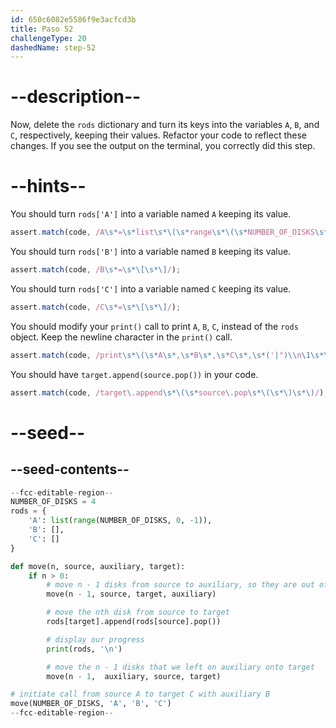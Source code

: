 ```yaml
---
id: 650c6082e5586f9e3acfcd3b
title: Paso 52
challengeType: 20
dashedName: step-52
---
```


# --description--

Now, delete the `rods` dictionary and turn its keys into the variables `A`, `B`, and `C`, respectively, keeping their values. Refactor your code to reflect these changes. If you see the output on the terminal, you correctly did this step.

# --hints--

You should turn `rods['A']` into a variable named `A` keeping its value.

```js
assert.match(code, /A\s*=\s*list\s*\(\s*range\s*\(\s*NUMBER_OF_DISKS\s*,\s*0\s*,\s*-\s*1\s*\)\s*\)/);
```

You should turn `rods['B']` into a variable named `B` keeping its value.

```js
assert.match(code, /B\s*=\s*\[\s*\]/);
```

You should turn `rods['C']` into a variable named `C` keeping its value.

```js
assert.match(code, /C\s*=\s*\[\s*\]/);
```

You should modify your `print()` call to print `A`, `B`, `C`, instead of the `rods` object. Keep the newline character in the `print()` call.

```js
assert.match(code, /print\s*\(\s*A\s*,\s*B\s*,\s*C\s*,\s*('|")\\n\1\s*\)/);
```

You should have `target.append(source.pop())` in your code.

```js
assert.match(code, /target\.append\s*\(\s*source\.pop\s*\(\s*\)\s*\)/);
```

# --seed--

## --seed-contents--

```py
--fcc-editable-region--
NUMBER_OF_DISKS = 4
rods = {
    'A': list(range(NUMBER_OF_DISKS, 0, -1)),
    'B': [],
    'C': []
}

def move(n, source, auxiliary, target):
    if n > 0:
        # move n - 1 disks from source to auxiliary, so they are out of the way
        move(n - 1, source, target, auxiliary)

        # move the nth disk from source to target
        rods[target].append(rods[source].pop())

        # display our progress
        print(rods, '\n')

        # move the n - 1 disks that we left on auxiliary onto target
        move(n - 1,  auxiliary, source, target)

# initiate call from source A to target C with auxiliary B
move(NUMBER_OF_DISKS, 'A', 'B', 'C')
--fcc-editable-region--
```

